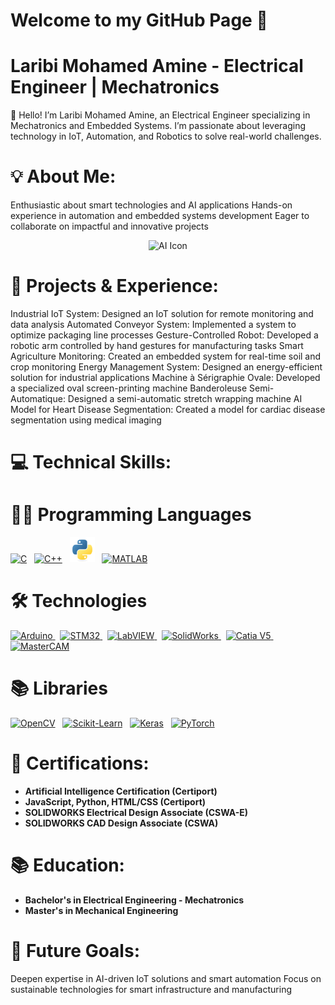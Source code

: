 # Welcome to my GitHub Page 👋
# Laribi Mohamed Amine - Electrical Engineer | Mechatronics

👋 Hello! I’m Laribi Mohamed Amine, an Electrical Engineer specializing in Mechatronics and Embedded Systems. I’m passionate about leveraging technology in IoT, Automation, and Robotics to solve real-world challenges.

# 💡 About Me:

Enthusiastic about smart technologies and AI applications
Hands-on experience in automation and embedded systems development
Eager to collaborate on impactful and innovative projects
<div align="center"> <img src="https://img.icons8.com/ios-filled/50/000000/artificial-intelligence.png" alt="AI Icon"> </div>

# 🚀 Projects & Experience:

Industrial IoT System: Designed an IoT solution for remote monitoring and data analysis
Automated Conveyor System: Implemented a system to optimize packaging line processes
Gesture-Controlled Robot: Developed a robotic arm controlled by hand gestures for manufacturing tasks
Smart Agriculture Monitoring: Created an embedded system for real-time soil and crop monitoring
Energy Management System: Designed an energy-efficient solution for industrial applications
Machine à Sérigraphie Ovale: Developed a specialized oval screen-printing machine
Banderoleuse Semi-Automatique: Designed a semi-automatic stretch wrapping machine
AI Model for Heart Disease Segmentation: Created a model for cardiac disease segmentation using medical imaging

# 💻 Technical Skills:

# 👨‍💻 Programming Languages
<div align="left"> <a href="https://www.cprogramming.com" target="_blank" rel="noreferrer"><img src="https://raw.githubusercontent.com/arasgungore/arasgungore/main/icons/c.svg" alt="C" width="40" height="40" /></a> &nbsp; <a href="https://www.cplusplus.com" target="_blank" rel="noreferrer"><img src="https://raw.githubusercontent.com/arasgungore/arasgungore/main/icons/cplusplus.svg" alt="C++" width="40" height="40" /></a> &nbsp; <a href="https://www.python.org" target="_blank" rel="noreferrer"><img src="https://raw.githubusercontent.com/devicons/devicon/master/icons/python/python-original.svg" alt="Python" width="40" height="40" /></a> &nbsp; <a href="https://www.mathworks.com/products/matlab.html" target="_blank" rel="noreferrer"><img src="https://upload.wikimedia.org/wikipedia/commons/2/21/Matlab_Logo.png" alt="MATLAB" width="40" height="40" /></a> </div>

# 🛠 Technologies

<div align="left"> 
  <a href="https://www.arduino.cc" target="_blank" rel="noreferrer">
    <img src="https://upload.wikimedia.org/wikipedia/commons/1/1b/Arduino_Logo.svg" alt="Arduino" width="40" height="40" />
  </a> &nbsp; 
  <a href="https://www.st.com/en/microcontrollers-microprocessors/stm32-32-bit-microcontrollers.html" target="_blank" rel="noreferrer">
    <img src="https://upload.wikimedia.org/wikipedia/commons/4/45/Stm32_logo.png" alt="STM32" width="40" height="40" />
  </a> &nbsp; 
  <a href="https://www.ni.com/fr-fr/shop/labview.html" target="_blank" rel="noreferrer">
    <img src="https://upload.wikimedia.org/wikipedia/commons/7/7e/Labview_logo.png" alt="LabVIEW" width="40" height="40" />
  </a> &nbsp; 
  <a href="https://www.solidworks.com" target="_blank" rel="noreferrer">
    <img src="https://upload.wikimedia.org/wikipedia/commons/3/3c/SolidWorks_Logo.svg" alt="SolidWorks" width="40" height="40" />
  </a> &nbsp; 
  <a href="https://www.3ds.com/products-services/catia/" target="_blank" rel="noreferrer">
    <img src="https://upload.wikimedia.org/wikipedia/commons/6/68/CATIA_Logo.png" alt="Catia V5" width="40" height="40" />
  </a> &nbsp; 
  <a href="https://www.mastercam.com" target="_blank" rel="noreferrer">
    <img src="https://upload.wikimedia.org/wikipedia/commons/3/3a/Mastercam_logo.svg" alt="MasterCAM" width="40" height="40" />
  </a> 
</div>

# 📚 Libraries
<div align="left"> <a href="https://opencv.org" target="_blank" rel="noreferrer"><img src="https://www.vectorlogo.zone/logos/opencv/opencv-icon.svg" alt="OpenCV" width="40" height="40" /></a> &nbsp; <a href="https://scikit-learn.org" target="_blank" rel="noreferrer"><img src="https://upload.wikimedia.org/wikipedia/commons/0/05/Scikit_learn_logo_small.svg" alt="Scikit-Learn" width="40" height="40" /></a> &nbsp; <a href="https://keras.io" target="_blank" rel="noreferrer"><img src="https://upload.wikimedia.org/wikipedia/commons/a/ae/Keras_logo.svg" alt="Keras" width="40" height="40" /></a> &nbsp; <a href="https://pytorch.org" target="_blank" rel="noreferrer"><img src="https://www.vectorlogo.zone/logos/pytorch/pytorch-icon.svg" alt="PyTorch" width="40" height="40" /></a> </div>

# 📜 Certifications:

- **Artificial Intelligence Certification (Certiport)**
- **JavaScript, Python, HTML/CSS (Certiport)**
- **SOLIDWORKS Electrical Design Associate (CSWA-E)**
- **SOLIDWORKS CAD Design Associate (CSWA)**

# 📚 Education:

- **Bachelor's in Electrical Engineering - Mechatronics**
- **Master's in Mechanical Engineering**

# 🎯 Future Goals:

Deepen expertise in AI-driven IoT solutions and smart automation
Focus on sustainable technologies for smart infrastructure and manufacturing
